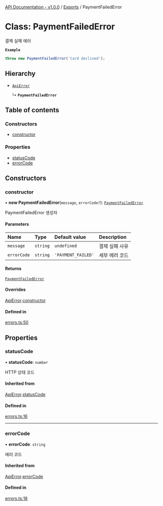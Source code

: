 [API Documentation - v1.0.0](../README.md) / [Exports](../modules.md) / PaymentFailedError

# Class: PaymentFailedError

결제 실패 에러

**`Example`**

```typescript
throw new PaymentFailedError('Card declined');
```

## Hierarchy

- [`ApiError`](ApiError.md)

  ↳ **`PaymentFailedError`**

## Table of contents

### Constructors

- [constructor](PaymentFailedError.md#constructor)

### Properties

- [statusCode](PaymentFailedError.md#statuscode)
- [errorCode](PaymentFailedError.md#errorcode)

## Constructors

### constructor

• **new PaymentFailedError**(`message`, `errorCode?`): [`PaymentFailedError`](PaymentFailedError.md)

PaymentFailedError 생성자

#### Parameters

| Name | Type | Default value | Description |
| :------ | :------ | :------ | :------ |
| `message` | `string` | `undefined` | 결제 실패 사유 |
| `errorCode` | `string` | `'PAYMENT_FAILED'` | 세부 에러 코드 |

#### Returns

[`PaymentFailedError`](PaymentFailedError.md)

#### Overrides

[ApiError](ApiError.md).[constructor](ApiError.md#constructor)

#### Defined in

[errors.ts:50](https://github.com/sysnet4admin/_Book_Claude-Code/blob/main/week3/Fri/code_doc_sync/src/api/errors.ts#L50)

## Properties

### statusCode

• **statusCode**: `number`

HTTP 상태 코드

#### Inherited from

[ApiError](ApiError.md).[statusCode](ApiError.md#statuscode)

#### Defined in

[errors.ts:16](https://github.com/sysnet4admin/_Book_Claude-Code/blob/main/week3/Fri/code_doc_sync/src/api/errors.ts#L16)

___

### errorCode

• **errorCode**: `string`

에러 코드

#### Inherited from

[ApiError](ApiError.md).[errorCode](ApiError.md#errorcode)

#### Defined in

[errors.ts:18](https://github.com/sysnet4admin/_Book_Claude-Code/blob/main/week3/Fri/code_doc_sync/src/api/errors.ts#L18)

